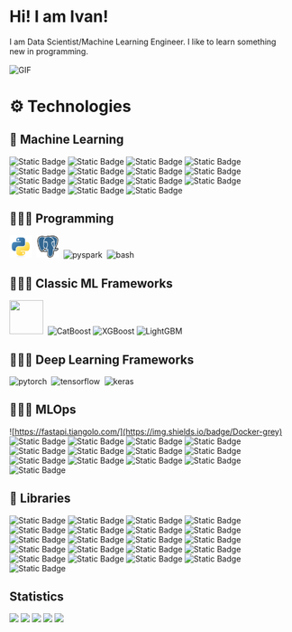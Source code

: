 # Hi! I am Ivan!
I am Data Scientist/Machine Learning Engineer. I like to learn something new in programming.


<img align="center" alt="GIF" src="https://github.com/abhisheknaiidu/abhisheknaiidu/blob/master/code.gif?raw=true" width="600" height="400" />




# ⚙️ Technologies

## 🤖 Machine Learning
![Static Badge](https://img.shields.io/badge/Regression-orange)
![Static Badge](https://img.shields.io/badge/Classification-orange)
![Static Badge](https://img.shields.io/badge/Regularisation-orange)
![Static Badge](https://img.shields.io/badge/Ensemble_Methods-orange)
![Static Badge](https://img.shields.io/badge/Gradient_Boosting-orange)
![Static Badge](https://img.shields.io/badge/Clustering-orange)
![Static Badge](https://img.shields.io/badge/Dimensionality_Reduction-orange)
![Static Badge](https://img.shields.io/badge/Computer_Vision-orange)
![Static Badge](https://img.shields.io/badge/Object_Detection-orange)
![Static Badge](https://img.shields.io/badge/Large_Language_Models(LLMs)-orange)
![Static Badge](https://img.shields.io/badge/NLP-orange)
![Static Badge](https://img.shields.io/badge/A/B_Testing-orange)
![Static Badge](https://img.shields.io/badge/Deep_Learning-orange)
![Static Badge](https://img.shields.io/badge/Neural_Networks-orange)
![Static Badge](https://img.shields.io/badge/Time_Series-orange)

## 👨🏻‍💻 Programming

<div>

  <img src="https://github.com/devicons/devicon/blob/master/icons/python/python-original.svg" title="python" alt="python" width="40" height="40"/>&nbsp;
  <img src="https://github.com/devicons/devicon/blob/master/icons/postgresql/postgresql-original.svg" title="postgresql" alt="postgresql" width="40" height="40"/>&nbsp;
  <img src="https://cdn.jsdelivr.net/gh/devicons/devicon@latest/icons/apachespark/apachespark-original-wordmark.svg" title="pyspark" alt="pyspark" width="40" height="40"/>&nbsp;
  <img src="https://cdn.jsdelivr.net/gh/devicons/devicon@latest/icons/bash/bash-original.svg" title="bash" alt="bash" width="40" height="40"/>&nbsp;
          
          
<div>

  ## 👨🏻‍💻 Classic ML Frameworks

<div>
  
  <img src="https://cdn.jsdelivr.net/gh/devicons/devicon@latest/icons/scikitlearn/scikitlearn-original.svg" width="60" height="60"/>&nbsp;
  ![CatBoost](https://img.shields.io/badge/CatBoost-FF6F00?style=for-the-badge&logo=catboost&logoColor=white)
  ![XGBoost](https://img.shields.io/badge/XGBoost-EC4E23?style=for-the-badge&logo=xgboost&logoColor=white)
  ![LightGBM](https://img.shields.io/badge/LightGBM-00C853?style=for-the-badge&logo=lightgbm&logoColor=white)

<div>

## 👨🏻‍💻 Deep Learning Frameworks

<div>    
 
<img src="https://cdn.jsdelivr.net/gh/devicons/devicon@latest/icons/pytorch/pytorch-original-wordmark.svg" title="pytorch" alt="pytorch" width="80" height="80"/>&nbsp;
<img src="https://cdn.jsdelivr.net/gh/devicons/devicon@latest/icons/tensorflow/tensorflow-original-wordmark.svg" title="tensorflow" alt="tensorflow" width="80" height="80"/>&nbsp;
<img src="https://cdn.jsdelivr.net/gh/devicons/devicon@latest/icons/keras/keras-original-wordmark.svg" title="keras" alt="keras" width="80" height="80"/>&nbsp;

<div>

## 👷🏻‍♂️ MLOps
![https://fastapi.tiangolo.com/](https://img.shields.io/badge/Docker-grey)
![Static Badge](https://img.shields.io/badge/FastAPI-grey)
![Static Badge](https://img.shields.io/badge/NVIDIA_Triton-grey)
![Static Badge](https://img.shields.io/badge/Git-grey)
![Static Badge](https://img.shields.io/badge/mlflow-grey)
![Static Badge](https://img.shields.io/badge/Clearml-grey)
![Static Badge](https://img.shields.io/badge/DVC-grey)
![Static Badge](https://img.shields.io/badge/Airflow-grey)
![Static Badge](https://img.shields.io/badge/Model_Monitor-grey)
![Static Badge](https://img.shields.io/badge/Data_Drift-grey)
![Static Badge](https://img.shields.io/badge/Grafana-grey)
![Static Badge](https://img.shields.io/badge/ETL_Pipelines-grey)
![Static Badge](https://img.shields.io/badge/Gitlab_CI--CD_Pipeline-grey)
![Static Badge](https://img.shields.io/badge/Unit_Testing-grey)


## 🧰 Libraries
![Static Badge](https://img.shields.io/badge/transformers-yellow)
![Static Badge](https://img.shields.io/badge/pandas-yellow)
![Static Badge](https://img.shields.io/badge/numpy-yellow)
![Static Badge](https://img.shields.io/badge/prefect-yellow)
![Static Badge](https://img.shields.io/badge/seaborn-yellow)
![Static Badge](https://img.shields.io/badge/matplotlib-yellow)
![Static Badge](https://img.shields.io/badge/feature--engine-yellow)
![Static Badge](https://img.shields.io/badge/evidentlyai-yellow)
![Static Badge](https://img.shields.io/badge/shap-yellow)
![Static Badge](https://img.shields.io/badge/huggingface-yellow)
![Static Badge](https://img.shields.io/badge/nltk-yellow)
![Static Badge](https://img.shields.io/badge/natasha-yellow)
![Static Badge](https://img.shields.io/badge/plotly-yellow)
![Static Badge](https://img.shields.io/badge/streamlit-yellow)
![Static Badge](https://img.shields.io/badge/Hydra-yellow)
![Static Badge](https://img.shields.io/badge/Snakemake-yellow)
![Static Badge](https://img.shields.io/badge/BeautifulSoup-yellow)
![Static Badge](https://img.shields.io/badge/LakeFS-yellow)
![Static Badge](https://img.shields.io/badge/pytest-yellow)
![Static Badge](https://img.shields.io/badge/pipenv-yellow)
![Static Badge](https://img.shields.io/badge/toml-yellow)



## Statistics
![](https://github-profile-summary-cards.vercel.app/api/cards/profile-details?username=ivangolt&theme=react)
![](https://github-profile-summary-cards.vercel.app/api/cards/most-commit-language?username=ivangolt&theme=react)
![](https://github-profile-summary-cards.vercel.app/api/cards/repos-per-language?username=ivangolt&theme=react)
![](https://github-profile-summary-cards.vercel.app/api/cards/stats?username=ivangolt&theme=react)
![](https://github-profile-summary-cards.vercel.app/api/cards/productive-time?username=ivangolt&theme=react)